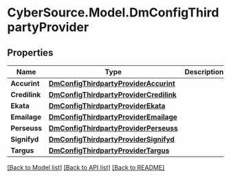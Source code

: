 # CyberSource.Model.DmConfigThirdpartyProvider
## Properties

Name | Type | Description | Notes
------------ | ------------- | ------------- | -------------
**Accurint** | [**DmConfigThirdpartyProviderAccurint**](DmConfigThirdpartyProviderAccurint.md) |  | [optional] 
**Credilink** | [**DmConfigThirdpartyProviderCredilink**](DmConfigThirdpartyProviderCredilink.md) |  | [optional] 
**Ekata** | [**DmConfigThirdpartyProviderEkata**](DmConfigThirdpartyProviderEkata.md) |  | [optional] 
**Emailage** | [**DmConfigThirdpartyProviderEmailage**](DmConfigThirdpartyProviderEmailage.md) |  | [optional] 
**Perseuss** | [**DmConfigThirdpartyProviderPerseuss**](DmConfigThirdpartyProviderPerseuss.md) |  | [optional] 
**Signifyd** | [**DmConfigThirdpartyProviderSignifyd**](DmConfigThirdpartyProviderSignifyd.md) |  | [optional] 
**Targus** | [**DmConfigThirdpartyProviderTargus**](DmConfigThirdpartyProviderTargus.md) |  | [optional] 

[[Back to Model list]](../README.md#documentation-for-models) [[Back to API list]](../README.md#documentation-for-api-endpoints) [[Back to README]](../README.md)

